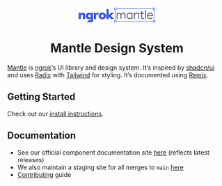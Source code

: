 <p align="center">
	<picture>
		<source media="(prefers-color-scheme: dark)" srcset="https://raw.githubusercontent.com/ngrok-oss/mantle/refs/heads/readme-revamp/.github/mantle-dark.svg">
		<source media="(prefers-color-scheme: light)" srcset="https://raw.githubusercontent.com/ngrok-oss/mantle/refs/heads/readme-revamp/.github/mantle-light.svg">
		<img alt="Mantle" src="https://raw.githubusercontent.com/ngrok-oss/mantle/refs/heads/readme-revamp/.github/mantle-light.svg" width="176" height="34" style="max-width: 100%;">
	</picture>
</p>
<h1 align="center">
  Mantle Design System
</h1>

[Mantle](https://mantle.ngrok.com) is [ngrok](https://ngrok.com/)’s UI library and design system. It’s inspired by [shadcn/ui](https://ui.shadcn.com) and uses [Radix](https://www.radix-ui.com) with [Tailwind](https://tailwindcss.com/) for styling. It’s documented using [Remix](https://remix.run/docs).

## Getting Started

Check out our [install instructions](packages/mantle#readme).

## Documentation

- See our official component documentation site
  [here](https://mantle.ngrok.com) (reflects latest releases)
- We also maintain a staging site for all merges to `main` [here](https://develop.mantle.ngrok.com)
- [Contributing](CONTRIBUTING.md) guide
